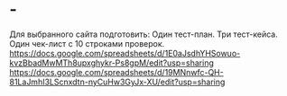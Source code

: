 # -
Для выбранного сайта подготовить:  Один тест-план. Три тест-кейса. Один чек-лист с 10 строками проверок.
https://docs.google.com/spreadsheets/d/1E0aJsdhYHSowuo-kvzBbadMwMTh8upxghykr-Ps8gpM/edit?usp=sharing
https://docs.google.com/spreadsheets/d/19MNnwfc-QH-81LaJmhI3LScnxdtn-nyCuHw3GyJx-XU/edit?usp=sharing
